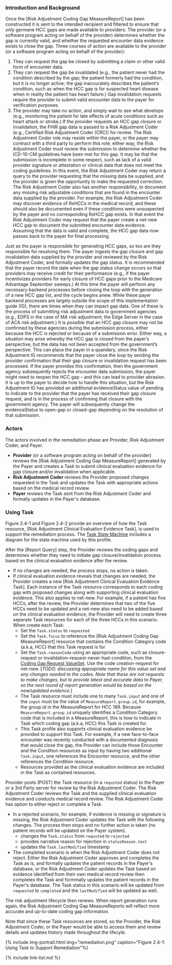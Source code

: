 
<div class="bg-success" markdown="1">

### Introduction and Background

Once the [Risk Adjustment Coding Gap MeasureReport] has been constructed it is sent to the intended recipient and filtered to ensure that only germane HCC gaps are made available to providers. The provider (or a software program acting on behalf of the provider) determines whether the gap is currently valid, and whether the requested encounter data evidence exists to close the gap. Three courses of action are available to the provider (or a software program acting on behalf of the provider):
1.	They can request the gap be closed by submitting a claim or other valid form of encounter data.
2.	They can request the gap be invalidated (e.g., the patient never had the condition described by the gap; the patient formerly had the condition, but it is no longer active; the gap inaccurately describes the patient’s condition, such as when the HCC gap is for suspected heart disease when in reality the patient has heart failure.) Gap invalidation requests require the provider to submit valid encounter data to the payer for verification purposes.
3.	The provider may take no action, and simply wait to see what develops (e.g., monitoring the patient for late effects of acute conditions such as heart attack or stroke.)
If the provider requests an HCC gap closure or invalidation, the FHIR gap data is passed to a Risk Adjustment Coder (e.g., Certified Risk Adjustment Coder (CRC)) for review. The Risk Adjustment Coder role may reside within the payer, or the payer may contract with a third party to perform this role; either way, the Risk Adjustment Coder must review the submission to determine whether the ICD-10-CM guidelines have been met for this gap. It may be that the submission is incomplete in some respect, such as lack of a valid provider signature or attestation or clinical data that does not meet the coding guidelines. In this event, the Risk Adjustment Coder may return a query to the provider requesting that the missing data be supplied, and the provider is given the opportunity to make the requested correction.
The Risk Adjustment Coder also has another responsibility, to document any missing risk adjustable conditions that are found in the encounter data supplied by the provider. For example, the Risk Adjustment Coder may discover evidence of RxHCCs in the medical record, and these should also be documented even if these conditions were unsuspected by the payer and no corresponding RxHCC gap exists. In that event the Risk Adjustment Coder may request that the payer create a net-new HCC gap to document the submitted encounter data evidence.
Assuming that the data is valid and complete, the HCC gap data now passes back to the payer for final processing.

Just as the payer is responsible for generating HCC gaps, so too are they responsible for resolving them. The payer ingests the gap closure and gap invalidation data supplied by the provider and reviewed by the Risk Adjustment Coder, and formally updates the gap status. It is recommended that the payer record the date when the gap status change occurs so that providers may receive credit for their performance (e.g., if the payer incentivizes providers for early closure of HCC gaps prior to the Medicare Advantage September sweeps.) At this time the payer will perform any necessary backend processes before closing the loop with the generation of a new HCC gap list, and the cycle begins anew. While these payer backend processes are largely outside the scope of this implementation guide (IG), there are times when they can impact gap data. One of these is the process of submitting risk adjustment data to government agencies (e.g., EDPS in the case of MA risk adjustment; the Edge Server in the case of ACA risk adjustment.) It is possible that an HCC gap closure may not be confirmed by these agencies during the submission process, either because the HCC is rejected or because of a submission error. Either way, a situation may arise whereby the HCC gap is closed from the payer’s perspective, but the data has not been accepted from the government’s perspective. This can place the payer in a quandary, since the Risk Adjustment IG recommends that the payer close the loop by sending the provider confirmation that their gap closure or invalidation request has been processed. If the payer provides this confirmation, then the government agency subsequently rejects the encounter data submission, the payer might need to reopen the HCC gap – and this can lead to provider abrasion. It is up to the payer to decide how to handle this situation, but the Risk Adjustment IG has provided an additional evidenceStatus value of pending to indicate to the provider that the payer has received their gap closure request, and is in the process of confirming that closure with the government agency. The payer will subsequently change the evidenceStatus to open-gap or closed-gap depending on the resolution of that submission.

### Actors

The actors involved in the remediation phase are Provider, Risk Adjustment Coder, and Payer. 
- **Provider** (or a software program acting on behalf of the provider) reviews the [Risk Adjustment Coding Gap MeasureReport] generated by the Payer and creates a Task to submit clinical evaluation evidence for gap closure and/or invalidation when applicable.  
- **Risk Adjustment Coder** reviews the Provider proposed changes requested in the Task and updates the Task with appropriate actions based on the medical record review. 
- **Payer** reviews the Task sent from the Risk Adjustment Coder and formally updates in the Payer's database.

### Using Task
Figure 2.4-1 and Figure 2.4-2 provide an overview of how the Task resource, [Risk Adjustment Clinical Evaluation Evidence Task], is used to support the remediation process. The [Task State Machine](StructureDefinition-ra-clinical-evaluation-evidence-task.html#task-state-machine) includes a diagram for the state machine used by this profile. 

After the [Report Query] step, the Provider reviews the coding gaps and determines whether they need to initiate gap closure/invalidation process based on the clinical evaluation evidence after the review. 
- If no changes are needed, the process stops, no action is taken. 
- If clinical evaluation evidence reveals that changes are needed, the Provider creates a new [Risk Adjustment Clinical Evaluation Evidence Task]. Each instance of the Task resource corresponds to each coding gap with proposed changes along with supporting clinical evaluation evidence. This also applies to net-new. For example, if a patient has five HCCs, after the review, the Provider determines that two of the five HCCs need to be updated and a net-new also need to be added based on the clinical evaluation evidence, the Provider will need to create three seperate Task resources for each of the three HCCs in this scenario. When create each Task:
    - Set the `Task.status` to `requested`
    - Set the `Task.focus` to reference the [Risk Adjustment Coding Gap MeasureReport] resource that contains the Condition Category code (a.k.a, HCC) that this Task request is for
    - Set the `Task.reasonCode` using an appropriate code, such as closure-request or invalidation-request-never-had-condition, from the [Coding Gap Request ValueSet](ValueSet-coding-gap-request.html). Use the code creation-request for net-new. [*TODO: discussing appropriate name for this value set and any changes needed to the codes. Note that these are not requests to make changes, but to provide latest and accurate data to Payer, so the next round of report generation would be based on the new/updated evidence.*]   
    - The Task resource must include one to many `Task.input` and one of the `input` must be the value of `MeasureReport.group.id`, for example, the group.id in the MeasureReport for HCC 189. Because `MeasureReport.group.id` uniquely identifies a Condition Category code that is included in a MeasureReport, this is how to indicate in Task which coding gap (a.k.a, HCC) this Task is created for. 
    - This Task profile also supports clinical evaluation evidence be provided to support this Task. For example, if a new face-to-face encounter was recently conducted with a documented diagnosis that would close the gap, the Provider can include those Encounter and the Condition resources as input by having two additional `Task.input`, one references the Encounter resource, and the other references the Condition resource. 
    - Resources provided as the clinical evaluation evidence are included in the Task as contained resources. 

Provider posts (POST) the Task resource (in a `requsted` status) to the Payer or a 3rd Party server for review by the Risk Adjustment Coder. The Risk Adjustment Coder reviews the Task and the supplied clinical evaluation evidence and conducts medical record review. The Risk Adjustment Coder has option to either reject or complete a Task.
- In a rejected scenario, for example, if evidence is missing or signature is missing, the Risk Adjustment Coder updates the Task with the following changes. The process then stops and no further action is taken (no patient records will be updated on the Payer system). 
    - changes the `Task.status` from `requsted` to `rejected`
    - provides narrative reason for rejection in `statusReason.text`
    - updates the `Task.lastModified` timestamp
- The completed scenario is when the Risk Adjustment Coder does not reject. Either the Risk Adjustment Coder approves and completes the Task as is, and formally updates the patient records in the Payer's database, or the Risk Adjustment Coder updates the Task based on evidence identified from their own medical record review then completes the Task and formmally updates the patient records in the Payer's database.  The Task status in this scenario will be updated from `requested` to `completed` and the `lastModified` will be updated as well. 

The risk adjustment lifecycle then renews. When report generation runs again, the Risk Adjustment Coding Gap MeasureReports will reflect more accurate and up-to-date coding gap information.  

Note that since these Task resources are stored, so the Provider, the Risk Adjustment Coder, or the Payer would be able to access them and review details and updates history made throughout the lifecyle.

{% include img-portrait.html img="remediation.png" caption="Figure 2.4-1: Using Task to Support Remediation"%}


</div><!-- new-content -->


{% include link-list.md %}


